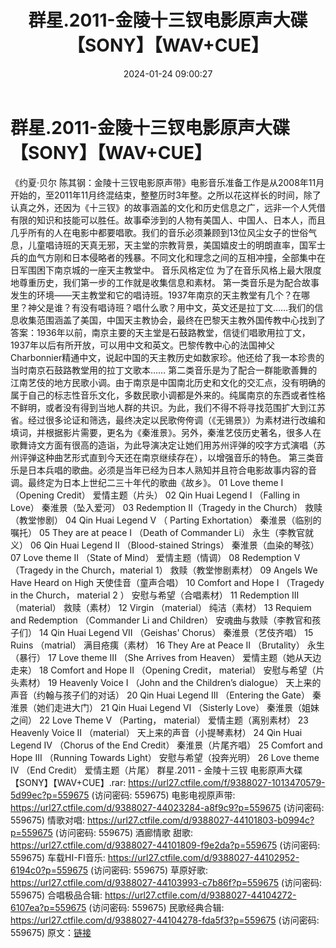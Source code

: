 ﻿---
title: 群星.2011-金陵十三钗电影原声大碟【SONY】【WAV+CUE】
date: 2024-01-24 09:00:27
categories: WAV车载音乐、镜像
tags: 华语中文
---
# 群星.2011-金陵十三钗电影原声大碟【SONY】【WAV+CUE】

《约夏·贝尔
陈其钢：金陵十三钗电影原声带》电影音乐准备工作是从2008年11月开始的，至2011年11月终混结束，整整历时3年整。之所以花这样长的时间，除了认真之外，还因为《十三钗》的故事涵盖的文化和历史信息之广，远非一个人凭借有限的知识和技能可以胜任。故事牵涉到的人物有美国人、中国人、日本人，而且几乎所有的人在电影中都要唱歌。我们的音乐必须兼顾到13位风尘女子的世俗气息，儿童唱诗班的天真无邪，天主堂的宗教背景，美国嬉皮士的明朗直率，国军士兵的血气方刚和日本侵略者的残暴。不同文化和理念之间的互相冲撞，全部集中在日军围困下南京城的一座天主教堂中。
音乐风格定位
为了在音乐风格上最大限度地尊重历史，我们第一步的工作就是收集信息和素材。
第一类音乐是为配合故事发生的环境——天主教堂和它的唱诗班。1937年南京的天主教堂有几个？在哪里？神父是谁？有没有唱诗班？唱什么歌？用中文，英文还是拉丁文……我们的信息收集范围涵盖了美国，中国天主教协会，最终在巴黎天主教外国传教中心找到了答案：1936年以前，南京主要的天主堂是石鼓路教堂，信徒们唱歌用拉丁文，1937年以后有所开放，可以用中文和英文。巴黎传教中心的法国神父Charbonnier精通中文，说起中国的天主教历史如数家珍。他还给了我一本珍贵的当时南京石鼓路教堂用的拉丁文歌本……
第二类音乐是为了配合一群能歌善舞的江南艺伎的地方民歌小调。由于南京是中国南北历史和文化的交汇点，没有明确的属于自己的标志性音乐文化，多数民歌小调都是外来的。纯属南京的东西或者性格不鲜明，或者没有得到当地人群的共识。为此，我们不得不将寻找范围扩大到江苏省。经过很多论证和筛选，最终决定以民歌侉侉调（《无锡景》）为素材进行改编和填词，并根据影片需要，更名为《秦淮景》。另外，秦淮艺伎历史著名，很多人在歌舞诗文方面有很高的造诣，为此导演决定让她们用苏州评弹的咬字方式演唱（苏州评弹这种曲艺形式直到今天还在南京继续存在），以增强音乐的特色。
第三类音乐是日本兵唱的歌曲。必须是当年已经为日本人熟知并且符合电影故事内容的音调。最终定为日本上世纪二三十年代的歌曲《故乡》。
01 Love theme I （Opening Credit） 爱情主题（片头）
02 Qin Huai Legend I （Falling in Love） 秦淮景（坠入爱河）
03 Redemption II（Tragedy in the Church） 救赎（教堂惨剧）
04 Qin Huai Legend V （ Parting Exhortation） 秦淮景（临别的嘱托）
05 They are at peace I （Death of Commander Li） 永生（李教官就义）
06 Qin Huai Legend II （Blood-stained Strings） 秦淮景（血染的琴弦）
07 Love theme II （State of Mind） 爱情主题（情调）
08 Redemption V （Tragedy in the Church，material 1）
救赎（教堂惨剧素材）
09 Angels We Have Heard on High 天使佳音（童声合唱）
10 Comfort and Hope I （Tragedy in the Church， material 2 ）
安慰与希望（合唱素材）
11 Redemption III （material） 救赎（素材）
12 Virgin （material） 纯洁（素材）
13 Requiem and Redemption （Commander Li and Children）
安魂曲与救赎（李教官和孩子们）
14 Qin Huai Legend VII （Geishas' Chorus） 秦淮景（艺伎齐唱）
15 Ruins （matrial） 满目疮痍（素材）
16 They Are at Peace II （Brutality） 永生（暴行）
17 Love theme III （She Arrives from Heaven） 爱情主题（她从天边走来）
18 Comfort and Hope II （Opening Credit， material）
安慰与希望（片头素材）
19 Heavenly Voice I （John and the Children’s dialogue）
天上来的声音（约翰与孩子们的对话）
20 Qin Huai Legend III （Entering the Gate） 秦淮景（她们走进大门）
21 Qin Huai Legend VI （Sisterly Love） 秦淮景（姐妹之间）
22 Love Theme V （Parting， material） 爱情主题（离别素材）
23 Heavenly Voice II （material） 天上来的声音（小提琴素材）
24 Qin Huai Legend IV （Chorus of the End Credit） 秦淮景（片尾齐唱）
25 Comfort and Hope III （Running Towards Light） 安慰与希望（投奔光明）
26 Love theme IV （End Credit） 爱情主题（片尾）
群星.2011 - 金陵十三钗 电影原声大碟【SONY】【WAV+CUE】.rar: https://url27.ctfile.com/f/9388027-1013470579-5d99ec?p=559675
(访问密码: 559675)
电影电视原声带: https://url27.ctfile.com/d/9388027-44023284-a8f9c9?p=559675
(访问密码: 559675)
情歌对唱: https://url27.ctfile.com/d/9388027-44101803-b0994c?p=559675
(访问密码: 559675)
酒廊情歌 甜歌: https://url27.ctfile.com/d/9388027-44101809-f9e2da?p=559675
(访问密码: 559675)
车载HI-FI音乐: https://url27.ctfile.com/d/9388027-44102952-6194c0?p=559675
(访问密码: 559675)
草原好歌: https://url27.ctfile.com/d/9388027-44103993-c7b86f?p=559675
(访问密码: 559675)
合唱极品合辑: https://url27.ctfile.com/d/9388027-44104272-6107ea?p=559675
(访问密码: 559675)
民歌经典合辑: https://url27.ctfile.com/d/9388027-44104278-fda5f3?p=559675
(访问密码: 559675)
原文：[链接](https://blog.sina.com.cn/s/blog_1647c7e76010314a2.html)